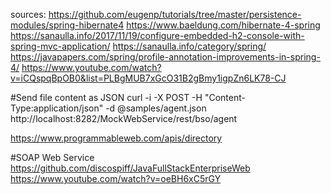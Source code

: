 sources:
https://github.com/eugenp/tutorials/tree/master/persistence-modules/spring-hibernate4
https://www.baeldung.com/hibernate-4-spring
https://sanaulla.info/2017/11/19/configure-embedded-h2-console-with-spring-mvc-application/
https://sanaulla.info/category/spring/
https://javapapers.com/spring/profile-annotation-improvements-in-spring-4/
https://www.youtube.com/watch?v=iCQspqBpOB0&list=PLBgMUB7xGcO31B2gBmy1igpZn6LK78-CJ

#Send file content as JSON
curl -i -X POST -H "Content-Type:application/json" -d @samples/agent.json http://localhost:8282/MockWebService/rest/bso/agent 

https://www.programmableweb.com/apis/directory

#SOAP Web Service
https://github.com/discospiff/JavaFullStackEnterpriseWeb
https://www.youtube.com/watch?v=oeBH6xC5rGY